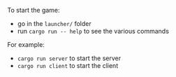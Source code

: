 To start the game:
- go in the `launcher/` folder
- run `cargo run -- help` to see the various commands

For example:
- `cargo run server` to start the server
- `cargo run client` to start the client